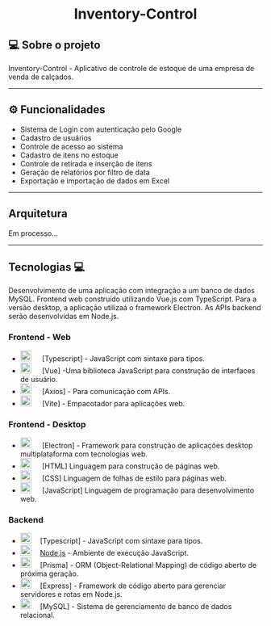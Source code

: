 <h1 align="center"> 
	Inventory-Control
</h1>

## 💻 Sobre o projeto

Inventory-Control  - Aplicativo de controle de estoque de uma empresa de venda de calçados.

---

## ⚙️ Funcionalidades
- Sistema de Login com autenticação pelo Google
- Cadastro de usuários
- Controle de acesso ao sistema
- Cadastro de itens no estoque
- Controle de retirada e inserção de itens
- Geração de relatórios por filtro de data
- Exportação e importação de dados em Excel

---

## Arquitetura

Em processo...

---

## Tecnologias 💻

Desenvolvimento de uma aplicação com integração a um banco de dados MySQL. Frontend web construído utilizando Vue.js com TypeScript. Para a versão desktop, a aplicação utilizaá o framework Electron. As APIs backend serão desenvolvidas em Node.js.

### Frontend - Web

- <a href="https://www.typescriptlang.org/" title="Typescript"><img src="https://github.com/get-icon/geticon/raw/master/icons/typescript-icon.svg" alt="Typescript" width="21px" height="21px"></a> &emsp; [Typescript] - JavaScript com sintaxe para tipos.
- <a href="https://vuejs.org/" title="Vue"><img src="https://upload.wikimedia.org/wikipedia/commons/9/95/Vue.js_Logo_2.svg" alt="Vue" width="21px" height="21px"></a> &emsp; [Vue] -Uma biblioteca JavaScript para construção de interfaces de usuário.
- <a href="https://axios-http.com/" title="Axios"><img src="https://axios-http.com/assets/favicon.ico" alt="Axios" width="21px" height="21px"></a> &emsp; [Axios] - Para comunicação com APIs.
- <a href="https://vitejs.dev/" title="Vite"><img src="https://github.com/get-icon/geticon/raw/master/icons/vite.svg" alt="Vite" width="21px" height="21px"></a> &emsp; [Vite] - Empacotador para aplicações web.

### Frontend - Desktop

- <a href="https://www.electronjs.org/" title="Electron"> <img class="framework-logo" src="https://upload.wikimedia.org/wikipedia/commons/thumb/9/91/Electron_Software_Framework_Logo.svg/2048px-Electron_Software_Framework_Logo.svg.png" alt="Electron" width="21px" height="21px"></a> &emsp; [Electron] - Framework para construção de aplicações desktop multiplataforma com tecnologias web.
- <a href="#" title="HTML"><img class="framework-logo" src="https://upload.wikimedia.org/wikipedia/commons/6/61/HTML5_logo_and_wordmark.svg" alt="HTML" width="21px" height="21px"></a> &emsp; [HTML] Linguagem para construção de páginas web.
- <a href="#" title="CSS"><img class="framework-logo" src="https://upload.wikimedia.org/wikipedia/commons/d/d5/CSS3_logo_and_wordmark.svg" alt="CSS" width="21px" height="21px"></a>  &emsp; [CSS]  Linguagem de folhas de estilo para páginas web.
- <a href="#" title="JavaScript"><img class="framework-logo" src="https://upload.wikimedia.org/wikipedia/commons/9/99/Unofficial_JavaScript_logo_2.svg" alt="JavaScript" width="21px" height="21px"></a> &emsp; [JavaScript] Linguagem de programação para desenvolvimento web.



### Backend
- <a href="https://www.typescriptlang.org/" title="Typescript"><img src="https://github.com/get-icon/geticon/raw/master/icons/typescript-icon.svg" alt="Typescript" width="21px" height="21px"></a>&emsp;  [Typescript] - JavaScript com sintaxe para tipos.
- <a href="https://nodejs.org/" title="Node.js"><img src="https://github.com/get-icon/geticon/raw/master/icons/nodejs-icon.svg" alt="Node.js" width="21px" height="21px"></a>&emsp;  [Node.js](https://nodejs.org/) -  Ambiente de execução JavaScript.
- <a href="https://prisma.io/" title="Prisma"><img src="https://www.prisma.io/images/favicon-32x32.png" alt="Vite" width="21px" height="21px"></a>&emsp; [Prisma] -  ORM (Object-Relational Mapping) de código aberto de próxima geração.
- <a href="http://expressjs.com" title="Express"><img src="http://expressjs.com/images/favicon.png" alt="Vite" width="21px" height="21px"></a> &emsp;[Express] -  Framework de código aberto para gerenciar servidores e rotas em Node.js.
- <a href="https://www.mysql.com/" title="MySQL"><img class="framework-logo" src="https://upload.wikimedia.org/wikipedia/labs/8/8e/Mysql_logo.png" alt="MySQL" width="21px" height="21px"></a>&emsp; [MySQL] - Sistema de gerenciamento de banco de dados relacional.

